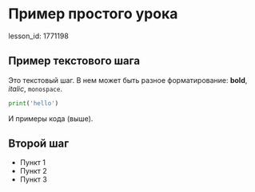 # Пример простого урока

lesson_id: 1771198

## Пример текстового шага

Это текстовый шаг.
В нем может быть разное форматирование: **bold**, *italic*, `monospace`.

```python
print('hello')
```
И примеры кода (выше).

## Второй шаг

* Пункт 1
* Пункт 2
* Пункт 3